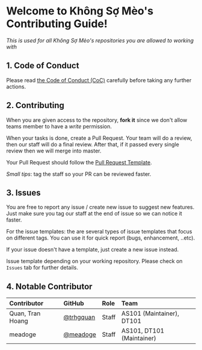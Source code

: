 # Welcome to Không Sợ Mèo's Contributing Guide!

_This is used for all Không Sợ Mèo's repositories you are allowed to working with_

## 1. Code of Conduct
Please read [the Code of Conduct (CoC)](https://github.com/khongsomeo/blob/master/.github/CODE_OF_CONDUCT.md) carefully before taking any further actions.

## 2. Contributing
When you are given access to the repository, __fork it__ since we don't allow teams member to have a _write_ permission.

When your tasks is done, create a Pull Request. Your team will do a review, then our staff will do a final review. After that, if it passed every single review then we will merge into master.

Your Pull Request should follow the [Pull Request Template](https://github.com/khongsomeo/.github/blob/master/PULL_REQUEST_TEMPLATE.md).

_Small tips_: tag the staff so your PR can be reviewed faster.

## 3. Issues
You are free to report any issue / create new issue to suggest new features. Just make sure you tag our staff at the end of issue so we can notice it faster.

For the issue templates: the are several types of issue templates that focus on different tags. You can use it for quick report (bugs, enhancement, ..etc).

If your issue doesn't have a template, just create a new issue instead.

Issue template depending on your working repository. Please check on `Issues` tab for further details.

## 4. Notable Contributor

|     Contributor  |                GitHub                  | Role | Team                     |
|:-----------------|:---------------------------------------|:-----|:-------------------------|
|  Quan, Tran Hoang|[@trhgquan](https://github.com/trhgquan)|Staff | AS101 (Maintainer), DT101|
| meadoge          |[@meadoge](https://github.com/meadoge)  |Staff | AS101, DT101 (Maintainer)|
